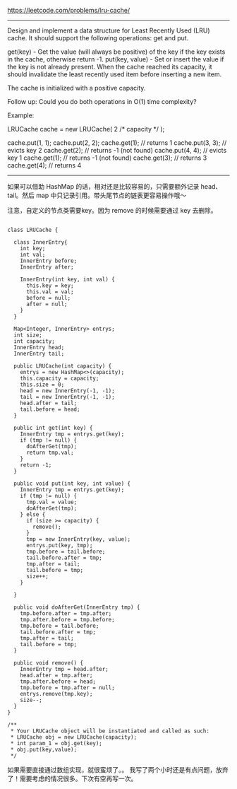 https://leetcode.com/problems/lru-cache/

---

Design and implement a data structure for Least Recently Used (LRU) cache. It should support the following operations: get and put.

get(key) - Get the value (will always be positive) of the key if the key exists in the cache, otherwise return -1.
put(key, value) - Set or insert the value if the key is not already present. When the cache reached its capacity, it should invalidate the least recently used item before inserting a new item.

The cache is initialized with a positive capacity.

Follow up:
Could you do both operations in O(1) time complexity?

Example:

LRUCache cache = new LRUCache( 2 /* capacity */ );

cache.put(1, 1);
cache.put(2, 2);
cache.get(1);       // returns 1
cache.put(3, 3);    // evicts key 2
cache.get(2);       // returns -1 (not found)
cache.put(4, 4);    // evicts key 1
cache.get(1);       // returns -1 (not found)
cache.get(3);       // returns 3
cache.get(4);       // returns 4

---

如果可以借助 HashMap 的话，相对还是比较容易的，只需要额外记录 head、tail。然后 map 中只记录引用。带头尾节点的链表更容易操作哦～

注意，自定义的节点类需要key。因为 remove 的时候需要通过 key 去删除。

```

class LRUCache {

  class InnerEntry{
    int key;
    int val;
    InnerEntry before;
    InnerEntry after;

    InnerEntry(int key, int val) {
      this.key = key;
      this.val = val;
      before = null;
      after = null;
    }
  }

  Map<Integer, InnerEntry> entrys;
  int size;
  int capacity;
  InnerEntry head;
  InnerEntry tail;

  public LRUCache(int capacity) {
    entrys = new HashMap<>(capacity);
    this.capacity = capacity;
    this.size = 0;
    head = new InnerEntry(-1, -1);
    tail = new InnerEntry(-1, -1);
    head.after = tail;
    tail.before = head;
  }

  public int get(int key) {
    InnerEntry tmp = entrys.get(key);
    if (tmp != null) {
      doAfterGet(tmp);
      return tmp.val;
    }
    return -1;
  }

  public void put(int key, int value) {
    InnerEntry tmp = entrys.get(key);
    if (tmp != null) {
      tmp.val = value;
      doAfterGet(tmp);
    } else {
      if (size >= capacity) {
        remove();
      }
      tmp = new InnerEntry(key, value);
      entrys.put(key, tmp);
      tmp.before = tail.before;
      tail.before.after = tmp;
      tmp.after = tail;
      tail.before = tmp;
      size++;
    }

  }

  public void doAfterGet(InnerEntry tmp) {
    tmp.before.after = tmp.after;
    tmp.after.before = tmp.before;
    tmp.before = tail.before;
    tail.before.after = tmp;
    tmp.after = tail;
    tail.before = tmp;
  }

  public void remove() {
    InnerEntry tmp = head.after;
    head.after = tmp.after;
    tmp.after.before = head;
    tmp.before = tmp.after = null;
    entrys.remove(tmp.key);
    size--;
  }
}

/**
 * Your LRUCache object will be instantiated and called as such:
 * LRUCache obj = new LRUCache(capacity);
 * int param_1 = obj.get(key);
 * obj.put(key,value);
 */

```

如果需要直接通过数组实现，就很蛮烦了。。 我写了两个小时还是有点问题，放弃了！需要考虑的情况很多。下次有空再写一次。

